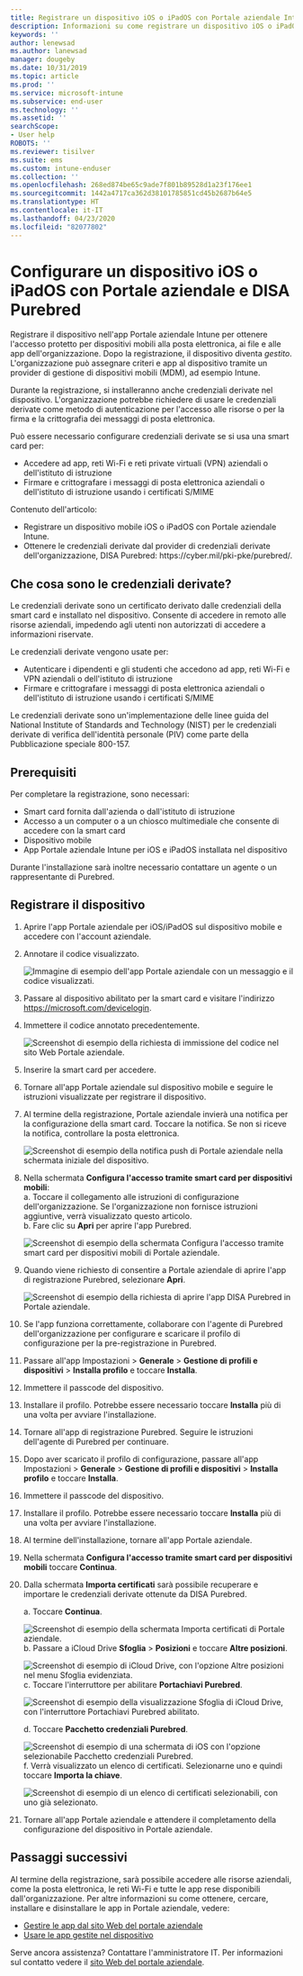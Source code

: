 ```yaml
---
title: Registrare un dispositivo iOS o iPadOS con Portale aziendale Intune e DISA Purebred
description: Informazioni su come registrare un dispositivo iOS o iPadOS e configurare l'autenticazione tramite credenziali derivate con DISA Purebred.
keywords: ''
author: lenewsad
ms.author: lanewsad
manager: dougeby
ms.date: 10/31/2019
ms.topic: article
ms.prod: ''
ms.service: microsoft-intune
ms.subservice: end-user
ms.technology: ''
ms.assetid: ''
searchScope:
- User help
ROBOTS: ''
ms.reviewer: tisilver
ms.suite: ems
ms.custom: intune-enduser
ms.collection: ''
ms.openlocfilehash: 268ed874be65c9ade7f801b89528d1a23f176ee1
ms.sourcegitcommit: 1442a4717ca362d38101785851cd45b2687b64e5
ms.translationtype: HT
ms.contentlocale: it-IT
ms.lasthandoff: 04/23/2020
ms.locfileid: "82077802"
---
```

# <a name="set-up-ios-or-ipados-device-with-company-portal-and-disa-purebred"></a>Configurare un dispositivo iOS o iPadOS con Portale aziendale e DISA Purebred  

Registrare il dispositivo nell'app Portale aziendale Intune per ottenere l'accesso protetto per dispositivi mobili alla posta elettronica, ai file e alle app dell'organizzazione. Dopo la registrazione, il dispositivo diventa *gestito*. L'organizzazione può assegnare criteri e app al dispositivo tramite un provider di gestione di dispositivi mobili (MDM), ad esempio Intune.  

Durante la registrazione, si installeranno anche credenziali derivate nel dispositivo. L'organizzazione potrebbe richiedere di usare le credenziali derivate come metodo di autenticazione per l'accesso alle risorse o per la firma e la crittografia dei messaggi di posta elettronica. 

Può essere necessario configurare credenziali derivate se si usa una smart card per:

* Accedere ad app, reti Wi-Fi e reti private virtuali (VPN) aziendali o dell'istituto di istruzione
* Firmare e crittografare i messaggi di posta elettronica aziendali o dell'istituto di istruzione usando i certificati S/MIME  

Contenuto dell'articolo:  

   * Registrare un dispositivo mobile iOS o iPadOS con Portale aziendale Intune.  
   * Ottenere le credenziali derivate dal provider di credenziali derivate dell'organizzazione, DISA Purebred: https:\//cyber.mil/pki-pke/purebred/.  

## <a name="what-are-derived-credentials"></a>Che cosa sono le credenziali derivate?  
Le credenziali derivate sono un certificato derivato dalle credenziali della smart card e installato nel dispositivo. Consente di accedere in remoto alle risorse aziendali, impedendo agli utenti non autorizzati di accedere a informazioni riservate.  

Le credenziali derivate vengono usate per: 
* Autenticare i dipendenti e gli studenti che accedono ad app, reti Wi-Fi e VPN aziendali o dell'istituto di istruzione
* Firmare e crittografare i messaggi di posta elettronica aziendali o dell'istituto di istruzione usando i certificati S/MIME

Le credenziali derivate sono un'implementazione delle linee guida del National Institute of Standards and Technology (NIST) per le credenziali derivate di verifica dell'identità personale (PIV) come parte della Pubblicazione speciale 800-157.  

## <a name="prerequisites"></a>Prerequisiti

 Per completare la registrazione, sono necessari:

* Smart card fornita dall'azienda o dall'istituto di istruzione
* Accesso a un computer o a un chiosco multimediale che consente di accedere con la smart card
* Dispositivo mobile
* App Portale aziendale Intune per iOS e iPadOS installata nel dispositivo   

Durante l'installazione sarà inoltre necessario contattare un agente o un rappresentante di Purebred.      

## <a name="enroll-device"></a>Registrare il dispositivo  
1. Aprire l'app Portale aziendale per iOS/iPadOS sul dispositivo mobile e accedere con l'account aziendale.  

2. Annotare il codice visualizzato.  

    ![Immagine di esempio dell'app Portale aziendale con un messaggio e il codice visualizzati.](./media/copy-code-intercede.png)  
3. Passare al dispositivo abilitato per la smart card e visitare l'indirizzo https://microsoft.com/devicelogin. 
4. Immettere il codice annotato precedentemente.  

    ![Screenshot di esempio della richiesta di immissione del codice nel sito Web Portale aziendale.](./media/enter-code-intercede.png)   

5. Inserire la smart card per accedere.  
6. Tornare all'app Portale aziendale sul dispositivo mobile e seguire le istruzioni visualizzate per registrare il dispositivo.  
7. Al termine della registrazione, Portale aziendale invierà una notifica per la configurazione della smart card. Toccare la notifica. Se non si riceve la notifica, controllare la posta elettronica.   

    ![Screenshot di esempio della notifica push di Portale aziendale nella schermata iniziale del dispositivo.](./media/action-required-in-app-intercede.png)  
8. Nella schermata **Configura l'accesso tramite smart card per dispositivi mobili**:  
    a. Toccare il collegamento alle istruzioni di configurazione dell'organizzazione. Se l'organizzazione non fornisce istruzioni aggiuntive, verrà visualizzato questo articolo.  
    b. Fare clic su **Apri** per aprire l'app Purebred.  

    ![Screenshot di esempio della schermata Configura l'accesso tramite smart card per dispositivi mobili di Portale aziendale.](./media/smart-card-open-disa-purebred.png)  
9. Quando viene richiesto di consentire a Portale aziendale di aprire l'app di registrazione Purebred, selezionare **Apri**.   

    ![Screenshot di esempio della richiesta di aprire l'app DISA Purebred in Portale aziendale.](./media/open-app-prompt-disa-purbred.png)  
10. Se l'app funziona correttamente, collaborare con l'agente di Purebred dell'organizzazione per configurare e scaricare il profilo di configurazione per la pre-registrazione in Purebred.   
11. Passare all'app Impostazioni > **Generale** > **Gestione di profili e dispositivi** > **Installa profilo** e toccare **Installa**.  
12. Immettere il passcode del dispositivo.  
13. Installare il profilo. Potrebbe essere necessario toccare **Installa** più di una volta per avviare l'installazione. 
14. Tornare all'app di registrazione Purebred. Seguire le istruzioni dell'agente di Purebred per continuare.  
 
15. Dopo aver scaricato il profilo di configurazione, passare all'app Impostazioni > **Generale** > **Gestione di profili e dispositivi** > **Installa profilo** e toccare **Installa**.   
16.  Immettere il passcode del dispositivo.
17. Installare il profilo. Potrebbe essere necessario toccare **Installa** più di una volta per avviare l'installazione. 
18. Al termine dell'installazione, tornare all'app Portale aziendale.  
19.  Nella schermata **Configura l'accesso tramite smart card per dispositivi mobili** toccare **Continua**.  

20. Dalla schermata **Importa certificati** sarà possibile recuperare e importare le credenziali derivate ottenute da DISA Purebred.  

    a. Toccare **Continua**.   

    ![Screenshot di esempio della schermata Importa certificati di Portale aziendale.](./media/import-certificate-disa-purebred.png)  
    b. Passare a iCloud Drive **Sfoglia** > **Posizioni** e toccare **Altre posizioni**.  

    ![Screenshot di esempio di iCloud Drive, con l'opzione Altre posizioni nel menu Sfoglia evidenziata.](./media/icloud-drive-more-locations.png)  
    c. Toccare l'interruttore per abilitare **Portachiavi Purebred**.  

    ![Screenshot di esempio della visualizzazione Sfoglia di iCloud Drive, con l'interruttore Portachiavi Purebred abilitato.](./media/icloud-drive-enable-purebred-keychain.png)   

    d. Toccare **Pacchetto credenziali Purebred**.  

    ![Screenshot di esempio di una schermata di iOS con l'opzione selezionabile Pacchetto credenziali Purebred.](./media/purebred-credential-package.png)  
    f. Verrà visualizzato un elenco di certificati. Selezionarne uno e quindi toccare **Importa la chiave**.  

    ![Screenshot di esempio di un elenco di certificati selezionabili, con uno già selezionato.](./media/import-purebred-keychain.png) 
21. Tornare all'app Portale aziendale e attendere il completamento della configurazione del dispositivo in Portale aziendale.   

## <a name="next-steps"></a>Passaggi successivi  
Al termine della registrazione, sarà possibile accedere alle risorse aziendali, come la posta elettronica, le reti Wi-Fi e tutte le app rese disponibili dall'organizzazione. Per altre informazioni su come ottenere, cercare, installare e disinstallare le app in Portale aziendale, vedere:

* [Gestire le app dal sito Web del portale aziendale](manage-apps-cpweb.md)  
* [Usare le app gestite nel dispositivo](use-managed-apps-on-your-device-ios.md)  

Serve ancora assistenza? Contattare l'amministratore IT. Per informazioni sul contatto vedere il [sito Web del portale aziendale](https://go.microsoft.com/fwlink/?linkid=2010980).
